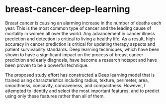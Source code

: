 # breast-cancer-deep-learning


Breast cancer is causing an alarming increase in the number of deaths each year. This is the most common type of cancer and the leading cause of mortality in women all over the world. Any advancement in cancer illness prediction and detection is critical to living a healthy life. As a result, high accuracy in cancer prediction is critical for updating therapy aspects and patient survivability standards. Deep learning techniques, which have been shown to have a significant impact on the process of breast cancer prediction and early diagnosis, have become a research hotspot and have been proven to be a powerful technique.

The proposed study effort has constructed a Deep learning model that is trained using characteristics including radius, texture, perimeter, area, smoothness, concavity, concaveness, and compactness. However, I attempted to identify and select the most important features, and to predict using only these features rather than all of them.


